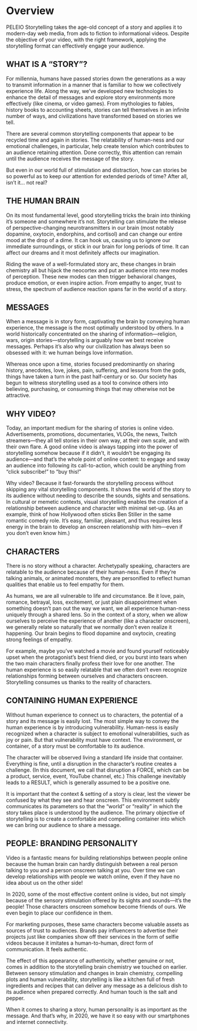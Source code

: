 # Overview
PELEIO Storytelling takes the age-old concept of a story and applies it to modern-day web media, from ads to fiction to informational videos. Despite the objective of your video, with the right framework, applying the storytelling format can effectively engage your audience.

## WHAT IS A “STORY”?
For millennia, humans have passed stories down the generations as a way to transmit information in a manner that is familiar to how we collectively experience life. Along the way, we’ve developed new technologies to enhance the detail of messages and explore story environments more effectively (like cinema, or video games). From mythologies to fables, history books to accounting sheets, stories can tell themselves in an infinite number of ways, and civilizations have transformed based on stories we tell.

There are several common storytelling components that appear to be recycled time and again in stories. The relatability of human-ness and our emotional challenges, in particular, help create tension which contributes to an audience retaining attention. Done correctly, this attention can remain until the audience receives the message of the story. 

But even in our world full of stimulation and distraction, how can stories be so powerful as to keep our attention for extended periods of time? After all, isn’t it… not real? 

## THE HUMAN BRAIN
On its most fundamental level, good storytelling tricks the brain into thinking it’s someone and somewhere it’s not. Storytelling can stimulate the release of perspective-changing neurotransmitters in our brain (most notably dopamine, oxytocin, endorphins, and cortisol) and can change our entire mood at the drop of a dime. It can hook us, causing us to ignore our immediate surroundings, or stick in our brain for long periods of time. It can affect our dreams and it most definitely affects our imagination.

Riding the wave of a well-formulated story arc, these changes in brain chemistry all but hijack the neocortex and put an audience into new modes of perception. These new modes can then trigger behavioral changes, produce emotion, or even inspire action. From empathy to anger, trust to stress, the spectrum of audience reaction spans far in the world of a story. 

## MESSAGES
When a message is in story form, captivating the brain by conveying human experience, the message is the most optimally understood by others. In a world historically concentrated on the sharing of information—religion, wars, origin stories—storytelling is arguably how we best receive messages. Perhaps it’s also why our civilization has always been so obsessed with it: we human beings love information.

Whereas once upon a time, stories focused predominantly on sharing history, anecdotes, love, jokes, pain, suffering, and lessons from the gods, things have taken a turn in the past half-century or so. Our society has begun to witness storytelling used as a tool to convince others into believing, purchasing, or consuming things that may otherwise not be attractive.

## WHY VIDEO?
Today, an important medium for the sharing of stories is online video. Advertisements, promotions, documentaries, VLOGs, the news, Twitch streamers—they all tell stories in their own way, at their own scale, and with their own flare. A good online video is always tapping into the power of storytelling somehow because if it didn’t, it wouldn’t be engaging its audience—and that’s the whole point of online content: to engage and sway an audience into following its call-to-action, which could be anything from “click subscribe!” to “buy this!”

Why video? Because it fast-forwards the storytelling process without skipping any vital storytelling components. It shows the world of the story to its audience without needing to describe the sounds, sights and sensations. In cultural or memetic contexts, visual storytelling enables the creation of a relationship between audience and character with minimal set-up. (As an example, think of how Hollywood often sticks Ben Stiller in the same romantic comedy role. It’s easy, familiar, pleasant, and thus requires less energy in the brain to develop an onscreen relationship with him—even if you don’t even know him.)

## CHARACTERS
There is no story without a character. Archetypally speaking, characters are relatable to the audience because of their human-ness. Even if they’re talking animals, or animated monsters, they are personified to reflect human qualities that enable us to feel empathy for them.

As humans, we are all vulnerable to life and circumstance. Be it love, pain, romance, betrayal, loss, excitement, or just plain disappointment when something doesn’t pan out the way we want, we all experience human-ness uniquely through a shared lens. So in the context of a story, when we allow ourselves to perceive the experience of another (like a character onscreen), we generally relate so naturally that we normally don’t even realize it happening. Our brain begins to flood dopamine and oxytocin, creating strong feelings of empathy.

For example, maybe you’ve watched a movie and found yourself noticeably upset when the protagonist’s best friend died, or you burst into tears when the two main characters finally profess their love for one another. The human experience is so easily relatable that we often don’t even recognize relationships forming between ourselves and characters onscreen. Storytelling consumes us thanks to the reality of characters. 

## CONTAINING HUMAN EXPERIENCE
Without human experience to connect us to characters, the potential of a story and its message is easily lost. The most simple way to convey the human experience is by introducing vulnerability. Human-ness is easily recognized when a character is subject to emotional vulnerabilities, such as joy or pain. But that vulnerability must have context. The environment, or container, of a story must be comfortable to its audience.

The character will be observed living a standard life inside that container. Everything is fine, until a disruption in the character’s routine creates a challenge. (In this document, we call that disruption a FORCE, which can be a product, service, event, YouTube channel, etc.) This challenge inevitably leads to a RESULT, which is generally assumed to be a positive one.

It is important that the context & setting of a story is clear, lest the viewer be confused by what they see and hear onscreen. This environment subtly communicates its parameters so that the “world” or “reality” in which the story takes place is understood by the audience. The primary objective of storytelling is to create a comfortable and compelling container into which we can bring our audience to share a message.

## PEOPLE: BRANDING PERSONALITY
Video is a fantastic means for building relationships between people online because the human brain can hardly distinguish between a real person talking to you and a person onscreen talking at you. Over time we can develop relationships with people we watch online, even if they have no idea about us on the other side!

In 2020, some of the most effective content online is video, but not simply because of the sensory stimulation offered by its sights and sounds—it’s the people! Those characters onscreen somehow become friends of ours. We even begin to place our confidence in them. 

For marketing purposes, these same characters become valuable assets as sources of trust to audiences. Brands pay influencers to advertise their projects just like companies show off their services in the form of selfie videos because it imitates a human-to-human, direct form of communication. It feels authentic. 

The effect of this appearance of authenticity, whether genuine or not, comes in addition to the storytelling brain chemistry we touched on earlier. Between sensory stimulation and changes in brain chemistry, compelling plots and human vulnerability, storytelling is like a kitchen full of fresh ingredients and recipes that can deliver any message as a delicious dish to its audience when prepared correctly. And human touch is the salt and pepper.

When it comes to sharing a story, human personality is as important as the message. And that’s why, in 2020, we have it so easy with our smartphones and internet connectivity.
